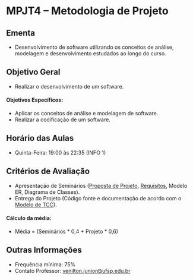 # MPJT4 – Metodologia de Projeto

## Ementa

- Desenvolvimento de software utilizando os conceitos de análise, modelagem e desenvolvimento estudados ao longo do curso.

## Objetivo Geral

- Realizar o desenvolvimento de um software.

#### Objetivos Específicos:

- Aplicar os conceitos de análise e modelagem de software.
- Realizar a codificação de um software.

## Horário das Aulas

- Quinta-Feira: 19:00 às 22:35 (INFO 1)

## Critérios de Avaliação

- Apresentação de Seminários ([Proposta de Projeto](https://drive.google.com/file/d/0B8OwPRZqBPDSek4yLWx4WUdpMHc/view?usp=sharing), [Requisitos](https://drive.google.com/file/d/0B8OwPRZqBPDSTEdxeGNYbkxjc0U/view?usp=sharing), Modelo ER, Diagrama de Classes).
- Entrega do Projeto (Código fonte e documentação de acordo com o [Modelo de TCC](https://drive.google.com/file/d/0B8OwPRZqBPDSTV9EU1VDeHNCWkk/view?usp=sharing)).

#### Cálculo da média:

- Média = (Seminários * 0,4 + Projeto * 0,6)

## Outras Informações

- Frequência mínima: 75%
- Contato Professor: [venilton.junior@ufsp.edu.br](mailto:venilton.junior@ufsp.edu.br)
